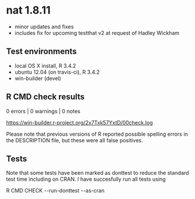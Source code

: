 # nat 1.8.11

* minor updates and fixes
* includes fix for upcoming testthat v2 at request of Hadley Wickham

## Test environments
* local OS X install, R 3.4.2
* ubuntu 12.04 (on travis-ci), R 3.4.2
* win-builder (devel)

## R CMD check results

0 errors | 0 warnings | 0 notes

https://win-builder.r-project.org/2x7Txk57YxtD/00check.log

Please note that previous versions of R reported possible spelling errors in 
the DESCRIPTION file, but these were all false positives.

## Tests
Note that some tests have been marked as donttest to reduce the standard test
time including on CRAN. I have succesfully run all tests using 

  R CMD CHECK --run-donttest --as-cran
